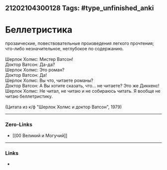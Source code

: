 21202104300128
Tags: #type_unfinished_anki
---
# Беллетристика

прозаические, повествовательные произведения легкого прочтения; что-либо незначительное, неглубокое по содержанию.<br><br>Шерлок Холмс: Мистер Ватсон!<br>Доктор Ватсон: Да-да?<br>Шерлок Холмс: Это роман?<br>Доктор Ватсон: Да!<br>Шерлок Холмс: Вы что, читаете романы?<br>Доктор Ватсон: А Вы хотите сказать, что… не читаете? Это же Диккенс!<br>Шерлок Холмс: Не читал, не читаю и не собираюсь читать. Я вообще не читаю беллетристику.<br><br>(Цитата из к/ф "Шерлок Холмс и доктор Ватсон", 1979)

---
### Zero-Links
- [[00 Великий и Могучий]]
---
### Links
-